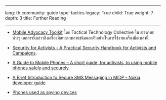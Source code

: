 

---

lang: th
community: guide
type: tactics
legacy: True
child: True
weight: 7
depth: 3
title: Further Reading

---

* [Mobile Advocacy Toolkit](http://mobiles.tacticaltech.org) โดย Tactical Technology Collective ในบรรดาบทต่างๆ เอกสารนี้กล่าวถึงเครื่องมือหลากหลายชนิดและตัวอย่างในการใช้งานเครื่องมือเหล่านี้

* [Security for Activists - A Practical Security Handbook for Activists and Campaigns](http://www.activistsecurity.org/).

* [A Guide to Mobile Phones – A short guide, for activists, to using mobile phones safely and securely](http://www.freebeagles.org/articles/mobile_phones.html).

* [A Brief Introduction to Secure SMS Messaging in MIDP - Nokia developer guide](http://sw.nokia.com/id/5274b81c-12d0-43bb-8d89-26f6a1ae111f/A_Brief_Introduction_to_Secure_SMS_Messaging_in_MIDP_en.pdf)

* [Phones used as spying devices](http://www.mysecured.com/?p=127)


